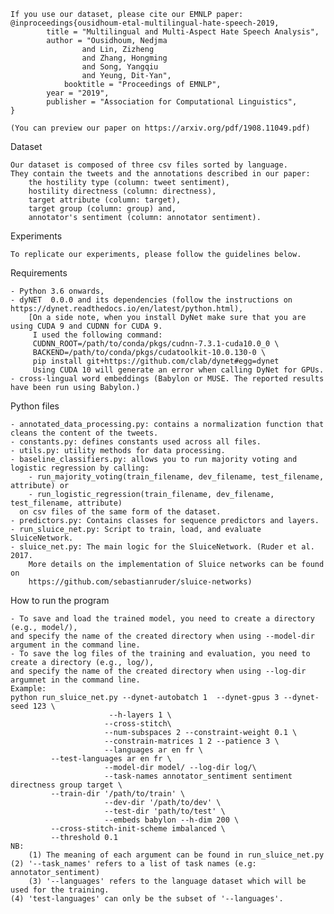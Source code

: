 
	If you use our dataset, please cite our EMNLP paper:
	@inproceedings{ousidhoum-etal-multilingual-hate-speech-2019,
    		title = "Multilingual and Multi-Aspect Hate Speech Analysis",
    		author = "Ousidhoum, Nedjma
             		and Lin, Zizheng
             		and Zhang, Hongming
            		and Song, Yangqiu
            		and Yeung, Dit-Yan",
    			booktitle = "Proceedings of EMNLP",
    		year = "2019",
    		publisher =	"Association for Computational Linguistics",
	}
	
	(You can preview our paper on https://arxiv.org/pdf/1908.11049.pdf)

Dataset

	Our dataset is composed of three csv files sorted by language. 
	They contain the tweets and the annotations described in our paper:
		the hostility type (column: tweet sentiment), 
		hostility directness (column: directness), 
		target attribute (column: target), 
		target group (column: group) and, 
		annotator's sentiment (column: annotator sentiment).

Experiments

	To replicate our experiments, please follow the guidelines below.

Requirements
	
	- Python 3.6 onwards,
	- dyNET  0.0.0 and its dependencies (follow the instructions on https://dynet.readthedocs.io/en/latest/python.html),
		[On a side note, when you install DyNet make sure that you are using CUDA 9 and CUDNN for CUDA 9. 
		 I used the following command:
	  	 CUDNN_ROOT=/path/to/conda/pkgs/cudnn-7.3.1-cuda10.0_0 \
		 BACKEND=/path/to/conda/pkgs/cudatoolkit-10.0.130-0 \
		 pip install git+https://github.com/clab/dynet#egg=dynet 
	  	 Using CUDA 10 will generate an error when calling DyNet for GPUs.
	- cross-lingual word embeddings (Babylon or MUSE. The reported results have been run using Babylon.)
		

Python files

	- annotated_data_processing.py: contains a normalization function that cleans the content of the tweets.
	- constants.py: defines constants used across all files.
	- utils.py: utility methods for data processing.
	- baseline_classifiers.py: allows you to run majority voting and logistic regression by calling:
		- run_majority_voting(train_filename, dev_filename, test_filename, attribute) or
		- run_logistic_regression(train_filename, dev_filename, test_filename, attribute)
	  on csv files of the same form of the dataset.	
	- predictors.py: Contains classes for sequence predictors and layers.
	- run_sluice_net.py: Script to train, load, and evaluate SluiceNetwork.
	- sluice_net.py: The main logic for the SluiceNetwork. (Ruder et al. 2017. 
		More details on the implementation of Sluice networks can be found on 
		https://github.com/sebastianruder/sluice-networks)	  

How to run the program

	- To save and load the trained model, you need to create a directory (e.g., model/), 
	and specify the name of the created directory when using --model-dir argument in the command line.
	- To save the log files of the training and evaluation, you need to create a directory (e.g., log/), 
	and specify the name of the created directory when using --log-dir argumnet in the command line.
	Example:
	python run_sluice_net.py --dynet-autobatch 1  --dynet-gpus 3 --dynet-seed 123 \
                          --h-layers 1 \
                         --cross-stitch\
                         --num-subspaces 2 --constraint-weight 0.1 \
                         --constrain-matrices 1 2 --patience 3 \
                         --languages ar en fr \
			 --test-languages ar en fr \
                         --model-dir model/ --log-dir log/\
                         --task-names annotator_sentiment sentiment directness group target \
			 --train-dir '/path/to/train' \
                         --dev-dir '/path/to/dev' \
                         --test-dir 'path/to/test' \
                         --embeds babylon --h-dim 200 \
			 --cross-stitch-init-scheme imbalanced \
			 --threshold 0.1
	NB: 
    	(1) The meaning of each argument can be found in run_sluice_net.py
	(2) '--task_names' refers to a list of task names (e.g: annotator_sentiment)
    	(3) '--languages' refers to the language dataset which will be used for the training. 
	(4) 'test-languages' can only be the subset of '--languages'.


